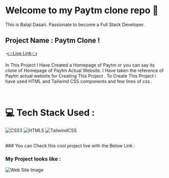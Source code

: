 # Welcome to my Paytm clone repo 👋

This is Balaji Dasari. Passionate to become a Full Stack Developer.

## Project Name : **Paytm Clone !** 
-[👉Live Link👈](https://paytm-replica.vercel.app)


In This Project I Have Created a Homepage of Paytm or you can say its clone of Homepage of Paytm Actual Website. I Have taken the reference of Paytm actual website for Creating This Project . To Create This Project i have used HTML and Tailwind CSS components and few lines of css .

</br>

# 💻 Tech Stack Used :

![CSS3](https://img.shields.io/badge/css3-%231572B6.svg?style=for-the-badge&logo=css3&logoColor=white) ![HTML5](https://img.shields.io/badge/html5-%23E34F26.svg?style=for-the-badge&logo=html5&logoColor=white) ![TailwindCSS](https://img.shields.io/badge/tailwindcss-%2338B2AC.svg?style=for-the-badge&logo=tailwind-css&logoColor=white)

</br>
### You can Check this cool project live with the  Below Link :


### My Project looks like :

![Web Site Image](./Assets/screencapture-paytm-replica-vercel-app-2022-09-21-00_10_46.png)
